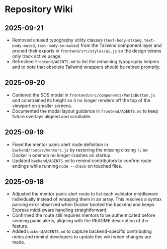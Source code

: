# Repository Wiki
## 2025-09-21
- Removed unused typography utility classes (`text-body-strong`, `text-body-muted`, `text-body-sm-muted`) from the Tailwind
  component layer and pruned their exports in `frontend/src/styles/ui.js` so the design tokens only track active usage.
- Refreshed `frontend/AGENTS.md` to list the remaining typography helpers and to note that obsolete Tailwind wrappers should be
  retired promptly.

## 2025-09-20
- Centered the SOS modal in `frontend/src/components/PanicButton.js` and constrained its height so it no longer renders off the
  top of the viewport on smaller screens.
- Documented the modal layout guidance in `frontend/AGENTS.md` to keep future overlays aligned and scrollable.

## 2025-09-19
- Fixed the mentor panic alert route definition in `backend/routes/mentors.js` by restoring the missing closing `);` so Docker n
  odemon no longer crashes on startup.
- Updated `backend/AGENTS.md` to remind contributors to confirm route endings while running `node --check` on touched files.

## 2025-09-18
- Adjusted the mentor panic alert route to list each validator middleware individually instead of wrapping them in an array. This resolves a syntax parsing error observed when Docker booted the backend and keeps Express middleware handling straightforward.
- Confirmed the route still requires mentors to be authenticated before sending panic alerts, aligning with the README description of the feature.
- Added `backend/AGENTS.md` to capture backend-specific contributing notes and remind developers to update this wiki when changes are made.
